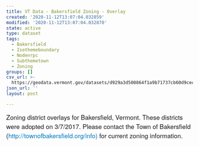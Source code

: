 ```yaml
---
title: VT Data - Bakersfield Zoning - Overlay
created: '2020-11-12T13:07:04.032859'
modified: '2020-11-12T13:07:04.032870'
state: active
type: dataset
tags:
  - Bakersfield
  - Isothemeboundary
  - Nodenrpc
  - Subthemetown
  - Zoning
groups: []
csv_url: >-
  https://geodata.vermont.gov/datasets/d929a3d500864f1a9b71737cb60d9cec_0.csv?outSR=%7B%22latestWkid%22%3A3857%2C%22wkid%22%3A102100%7D
json_url: ''
layout: post

---
```

<div style='text-align:Left;'><p><span style='font-family: &quot;Avenir Next W01&quot;, &quot;Avenir Next W00&quot;, &quot;Avenir Next&quot;, Avenir, &quot;Helvetica Neue&quot;, sans-serif; font-size: 17px;'>Zoning district overlays for Bakersfield, Vermont. These districts were adopted on 3/7/2017. Please contact the Town of Bakersfield (</span><span style='font-family: &quot;Avenir Next W01&quot;, &quot;Avenir Next W00&quot;, &quot;Avenir Next&quot;, Avenir, &quot;Helvetica Neue&quot;, sans-serif; font-size: 17px;'><a href='http://townofbakersfield.org/info)' style='color: rgb(0, 121, 193); text-decoration-line: none;' target='_blank'>http://townofbakersfield.org/info)</a></span><span style='font-family: &quot;Avenir Next W01&quot;, &quot;Avenir Next W00&quot;, &quot;Avenir Next&quot;, Avenir, &quot;Helvetica Neue&quot;, sans-serif; font-size: 17px;'> for current zoning information.</span><br /></p><p><span></span></p></div>

